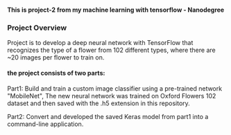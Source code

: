 
#### This is project-2 from my machine learning with tensorflow - Nanodegree

### Project Overview

Project is to develop a deep neural network with TensorFlow that recognizes the type of a flower from 102 different types, where there are ~20 images per flower to train on.

#### the project consists of two parts:

Part1: Build and train a custom image classifier using a pre-trained network "MobileNet", The new neural network was trained on Oxford Flowers 102 dataset and then saved with the .h5 extension in this repository.

Part2: Convert and developed the saved Keras model from part1 into a command-line application.
